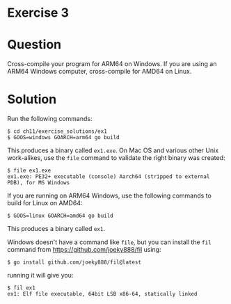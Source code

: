 # Exercise 3

# Question
Cross-compile your program for ARM64 on Windows. If you are using an ARM64 Windows computer, cross-compile for AMD64 on Linux.

# Solution

Run the following commands:

```shell
$ cd ch11/exercise_solutions/ex1
$ GOOS=windows GOARCH=arm64 go build
```

This produces a binary called `ex1.exe`. On Mac OS and various other Unix work-alikes, use the `file` command to validate the right binary was created:

```shell
$ file ex1.exe
ex1.exe: PE32+ executable (console) Aarch64 (stripped to external PDB), for MS Windows
```

If you are running on ARM64 Windows, use the following commands to build for Linux on AMD64:

```shell
$ GOOS=linux GOARCH=amd64 go build
```

This produces a binary called `ex1`. 

Windows doesn't have a command like `file`, but you can install the `fil` command from https://github.com/joeky888/fil using:

```shell
$ go install github.com/joeky888/fil@latest
```

running it will give you:

```shell
$ fil ex1
ex1: Elf file executable, 64bit LSB x86-64, statically linked
```
